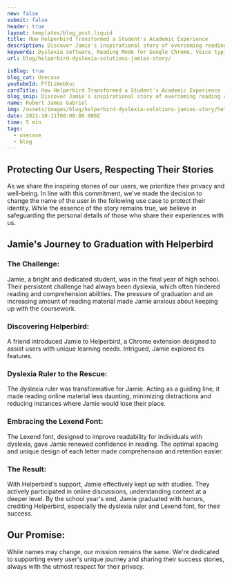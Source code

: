 ```yaml
---
new: false
submit: false
header: true
layout: templates/blog_post.liquid
title: How Helperbird Transformed a Student's Academic Experience
description: Discover Jamie's inspirational story of overcoming reading challenges with the help of Helperbird's innovative features. Learn how the dyslexia ruler and Lexend font made a significant difference, and our commitment to protecting user identities while sharing their successes.
keywords: Dyslexia software, Reading Mode for Google Chrome, Voice typing for Chrome, Text to speech for Chrome, text reader, Immersive Reader, dyslexia fonts, accessibility software, dyslexia software, Helperbird for Edge, Helperbird for Firefox, Helperbird for Chrome, Opendyslexic for Chrome, OpenDyslexic
url: blog/helperbird-dyslexia-solutions-jamies-story/

isBlog: true
blog_cat: Usecase
youtubeId: PfILiWebkuc
cardTitle: How Helperbird Transformed a Student's Academic Experience
blog_snip: Discover Jamie's inspirational story of overcoming reading challenges with the help of Helperbird's innovative features. Learn how the dyslexia ruler and Lexend font made a significant difference, and our commitment to protecting user identities while sharing their successes.
name: Robert James Gabriel
img: /assets/images/blog/helperbird-dyslexia-solutions-jamies-story/helperbird-ruler.png
date: 2021-10-11T00:00:00.000Z
time: 5 min
tags: 
  - usecase
  - blog
---
```



## Protecting Our Users, Respecting Their Stories


As we share the inspiring stories of our users, we prioritize their privacy and well-being. In line with this commitment, we've made the decision to change the name of the user in the following use case to protect their identity. While the essence of the story remains true, we believe in safeguarding the personal details of those who share their experiences with us.

## Jamie's Journey to Graduation with Helperbird

### The Challenge:

Jamie, a bright and dedicated student, was in the final year of high school. Their persistent challenge had always been dyslexia, which often hindered reading and comprehension abilities. The pressure of graduation and an increasing amount of reading material made Jamie anxious about keeping up with the coursework.

### Discovering Helperbird:

A friend introduced Jamie to Helperbird, a Chrome extension designed to assist users with unique learning needs. Intrigued, Jamie explored its features.

### Dyslexia Ruler to the Rescue:

The dyslexia ruler was transformative for Jamie. Acting as a guiding line, it made reading online material less daunting, minimizing distractions and reducing instances where Jamie would lose their place.

### Embracing the Lexend Font:

The Lexend font, designed to improve readability for individuals with dyslexia, gave Jamie renewed confidence in reading. The optimal spacing and unique design of each letter made comprehension and retention easier.

### The Result:

With Helperbird's support, Jamie effectively kept up with studies. They actively participated in online discussions, understanding content at a deeper level. By the school year's end, Jamie graduated with honors, crediting Helperbird, especially the dyslexia ruler and Lexend font, for their success.

## Our Promise:

While names may change, our mission remains the same. We're dedicated to supporting every user's unique journey and sharing their success stories, always with the utmost respect for their privacy.
